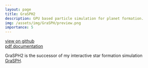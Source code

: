 ```yaml
---
layout: page
title: GraSPH2
description: GPU based particle simulation for planet formation.
img: /assets/img/GraSPH/preview.png
importance: 5
---
```


<a href="https://github.com/hschwane/GraSPH2"><i class="fab fa-github"></i> view on github</a><br>
<a href="/assets/pdf/schwanekampAndKraft2020PlanetFormation.pdf "><i class="fas fa-book"></i> pdf documentation</a>

GraSPH2 is the successor of my interactive star formation simulation [GraSPH](/projects/GraSPH). 
